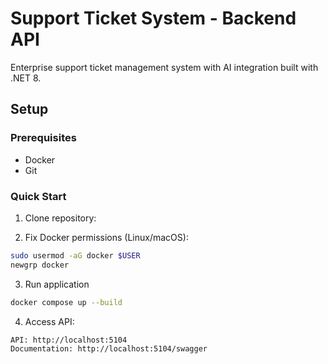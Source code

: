 # Support Ticket System - Backend API

Enterprise support ticket management system with AI integration built with .NET 8.

## Setup

### Prerequisites
- Docker
- Git

### Quick Start

1. Clone repository:

2. Fix Docker permissions (Linux/macOS):

 ```bash
 sudo usermod -aG docker $USER
 newgrp docker
 ```
3. Run application
```bash
docker compose up --build
```
4. Access API:
```bash
API: http://localhost:5104
Documentation: http://localhost:5104/swagger
```